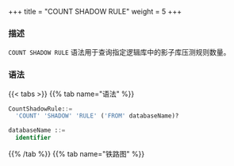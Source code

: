+++
title = "COUNT SHADOW RULE"
weight = 5
+++

### 描述

`COUNT SHADOW RULE` 语法用于查询指定逻辑库中的影子库压测规则数量。

### 语法

{{< tabs >}}
{{% tab name="语法" %}}
```sql
CountShadowRule::=
  'COUNT' 'SHADOW' 'RULE' ('FROM' databaseName)?

databaseName ::=
  identifier
```
{{% /tab %}}
{{% tab name="铁路图" %}}
<iframe frameborder="0" name="diagram" id="diagram" width="100%" height="100%"></iframe>
{{% /tab %}}
{{< /tabs >}}

### 补充说明

- 未指定 `databaseName` 时，默认是当前使用的 `DATABASE`。 如果也未使用 `DATABASE` 则会提示 `No database selected`。

### 返回值说明

| 列        | 说明            |
| --------- | ---------------|
| rule_name | 规则类型        |
| database  | 规则所属逻辑库   |
| count     | 规则数量        |


### 示例

- 查询指定逻辑库中的影子库压测规则数量

```sql
COUNT SHADOW RULE FROM test1;
```

```sql
mysql> COUNT SHADOW RULE FROM test1;
+-----------+----------+-------+
| rule_name | database | count |
+-----------+----------+-------+
| shadow    | test1    | 1     |
+-----------+----------+-------+
1 row in set (0.00 sec)
```

- 查询当前逻辑库中的影子库压测规则数量

```sql
COUNT SHADOW RULE;
```

```sql
mysql> COUNT SHADOW RULE;
+-----------+----------+-------+
| rule_name | database | count |
+-----------+----------+-------+
| shadow    | test1    | 1     |
+-----------+----------+-------+
1 row in set (0.01 sec)
```

### 保留字

`COUNT`、`SHADOW`、`RULE`、`FROM`

### 相关链接

- [保留字](/cn/reference/distsql/syntax/reserved-word/)

